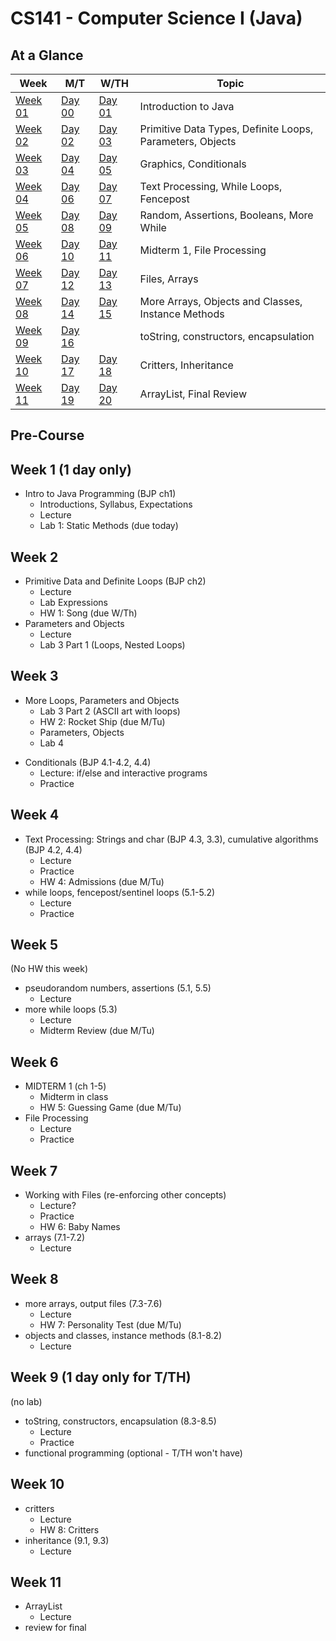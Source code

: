 # CS141 - Computer Science I (Java)

## At a Glance

| Week  | M/T | W/TH | Topic
|-------|-----|------|-------
| [Week 01](#week-1) | [Day 00](day-by-day/day00.md) | [Day 01](day-by-day/day01.md) | Introduction to Java
| [Week 02](#week-2) | [Day 02](day-by-day/day02.md) | [Day 03](day-by-day/day03.md) | Primitive Data Types, Definite Loops, Parameters, Objects | [Day 02](day-by-day/day02.md) | [Day 03](day-by-day/day03.md)
| [Week 03](#week-3) | [Day 04](day-by-day/day04.md) | [Day 05](day-by-day/day05.md) | Graphics, Conditionals
| [Week 04](#week-4) | [Day 06](day-by-day/day06.md) | [Day 07](day-by-day/day07.md) | Text Processing, While Loops, Fencepost
| [Week 05](#week-5) | [Day 08](day-by-day/day08.md) | [Day 09](day-by-day/day09.md) | Random, Assertions, Booleans, More While
| [Week 06](#week-6) | [Day 10](day-by-day/day10.md) | [Day 11](day-by-day/day11.md) | Midterm 1, File Processing
| [Week 07](#week-7) | [Day 12](day-by-day/day12.md) | [Day 13](day-by-day/day13.md) | Files, Arrays
| [Week 08](#week-8) | [Day 14](day-by-day/day14.md) | [Day 15](day-by-day/day15.md) | More Arrays, Objects and Classes, Instance Methods
| [Week 09](#week-9) | [Day 16](day-by-day/day16.md) | | toString, constructors, encapsulation
| [Week 10](#week-10) | [Day 17](day-by-day/day17.md) | [Day 18](day-by-day/day18.md) | Critters, Inheritance
| [Week 11](#week-11) | [Day 19](day-by-day/day19.md) | [Day 20](day-by-day/day20.md) | ArrayList, Final Review

## Pre-Course

## Week 1 (1 day only)
- Intro to Java Programming (BJP ch1)
  - Introductions, Syllabus, Expectations
  - Lecture
  - Lab 1: Static Methods (due today)

## Week 2
- Primitive Data and Definite Loops (BJP ch2)
  - Lecture
  - Lab Expressions
  - HW 1: Song (due W/Th)
- Parameters and Objects
  - Lecture
  - Lab 3 Part 1 (Loops, Nested Loops)

## Week 3
- More Loops, Parameters and Objects
  - Lab 3 Part 2 (ASCII art with loops)
  - HW 2: Rocket Ship (due M/Tu)
  - Parameters, Objects
  - Lab 4
<!--
- Graphics (BJP ch3g)
  - Lecture
  - PracticeIt
  - HW 3: CafeWall (due M/Tu)
-->
- Conditionals (BJP 4.1-4.2, 4.4)
  - Lecture: if/else and interactive programs
  - Practice

## Week 4
- Text Processing: Strings and char (BJP 4.3, 3.3), cumulative algorithms (BJP 4.2, 4.4)
  - Lecture
  - Practice
  - HW 4: Admissions (due M/Tu)
- while loops, fencepost/sentinel loops (5.1-5.2)
  - Lecture
  - Practice

## Week 5
(No HW this week)
- pseudorandom numbers, assertions (5.1, 5.5)
  - Lecture
- more while loops (5.3)
  - Lecture
  - Midterm Review (due M/Tu)

## Week 6
- MIDTERM 1 (ch 1-5)
  - Midterm in class
  - HW 5: Guessing Game (due M/Tu)
- File Processing
  - Lecture
  - Practice

## Week 7
- Working with Files (re-enforcing other concepts)
  - Lecture?
  - Practice
  - HW 6: Baby Names
- arrays (7.1-7.2)
  - Lecture

## Week 8
- more arrays, output files (7.3-7.6)
  - Lecture
  - HW 7: Personality Test (due M/Tu)
- objects and classes, instance methods (8.1-8.2)
  - Lecture

## Week 9 (1 day only for T/TH)
(no lab)
- toString, constructors, encapsulation (8.3-8.5)
  - Lecture
  - Practice
- functional programming (optional - T/TH won't have)

## Week 10
- critters
  - Lecture
  - HW 8: Critters
- inheritance (9.1, 9.3)
  - Lecture

## Week 11
- ArrayList
  - Lecture
- review for final

